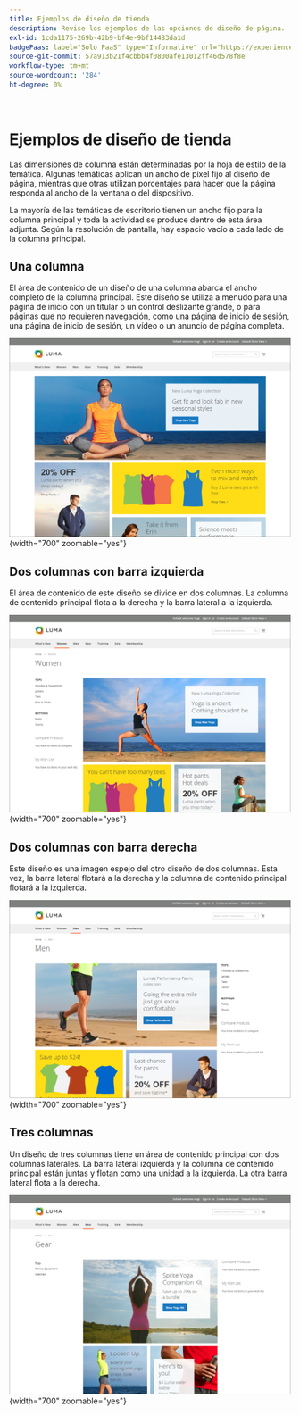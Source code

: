 ```yaml
---
title: Ejemplos de diseño de tienda
description: Revise los ejemplos de las opciones de diseño de página.
exl-id: 1cda1175-269b-42b9-bf4e-9bf14483da1d
badgePaas: label="Solo PaaS" type="Informative" url="https://experienceleague.adobe.com/es/docs/commerce/user-guides/product-solutions" tooltip="Se aplica solo a proyectos de Adobe Commerce en la nube (infraestructura PaaS administrada por Adobe) y a proyectos locales."
source-git-commit: 57a913b21f4cbbb4f0800afe13012ff46d578f8e
workflow-type: tm+mt
source-wordcount: '284'
ht-degree: 0%

---
```


# Ejemplos de diseño de tienda

Las dimensiones de columna están determinadas por la hoja de estilo de la temática. Algunas temáticas aplican un ancho de píxel fijo al diseño de página, mientras que otras utilizan porcentajes para hacer que la página responda al ancho de la ventana o del dispositivo.

La mayoría de las temáticas de escritorio tienen un ancho fijo para la columna principal y toda la actividad se produce dentro de esta área adjunta. Según la resolución de pantalla, hay espacio vacío a cada lado de la columna principal.

## Una columna

El área de contenido de un diseño de una columna abarca el ancho completo de la columna principal. Este diseño se utiliza a menudo para una página de inicio con un titular o un control deslizante grande, o para páginas que no requieren navegación, como una página de inicio de sesión, una página de inicio de sesión, un vídeo o un anuncio de página completa.

![Ejemplo de diseño de una columna](./assets/page-layout-1-col.png){width="700" zoomable="yes"}

## Dos columnas con barra izquierda

El área de contenido de este diseño se divide en dos columnas. La columna de contenido principal flota a la derecha y la barra lateral a la izquierda.

![Ejemplo de dos columnas con barra izquierda](./assets/page-layout-2-col-left-bar.png){width="700" zoomable="yes"}

## Dos columnas con barra derecha

Este diseño es una imagen espejo del otro diseño de dos columnas. Esta vez, la barra lateral flotará a la derecha y la columna de contenido principal flotará a la izquierda.

![Ejemplo de dos columnas con barra derecha](./assets/page-layout-2-col-right-bar.png){width="700" zoomable="yes"}

## Tres columnas

Un diseño de tres columnas tiene un área de contenido principal con dos columnas laterales. La barra lateral izquierda y la columna de contenido principal están juntas y flotan como una unidad a la izquierda. La otra barra lateral flota a la derecha.

![Ejemplo de tres columnas](./assets/page-layout-3-col.png){width="700" zoomable="yes"}
